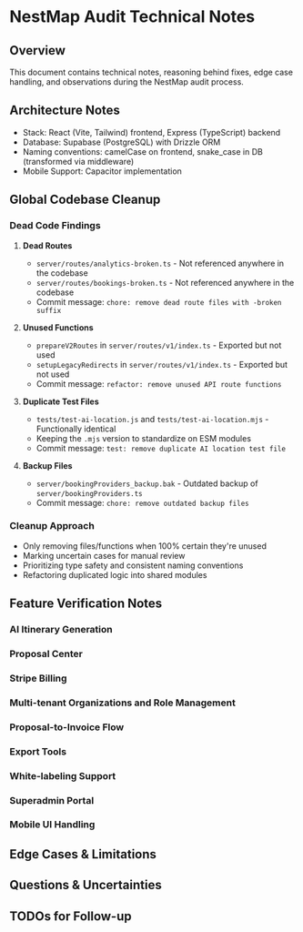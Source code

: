 # NestMap Audit Technical Notes

## Overview
This document contains technical notes, reasoning behind fixes, edge case handling, and observations during the NestMap audit process.

## Architecture Notes
- Stack: React (Vite, Tailwind) frontend, Express (TypeScript) backend
- Database: Supabase (PostgreSQL) with Drizzle ORM
- Naming conventions: camelCase on frontend, snake_case in DB (transformed via middleware)
- Mobile Support: Capacitor implementation

## Global Codebase Cleanup
### Dead Code Findings
1. **Dead Routes**
   - `server/routes/analytics-broken.ts` - Not referenced anywhere in the codebase
   - `server/routes/bookings-broken.ts` - Not referenced anywhere in the codebase
   - Commit message: `chore: remove dead route files with -broken suffix`

2. **Unused Functions**
   - `prepareV2Routes` in `server/routes/v1/index.ts` - Exported but not used
   - `setupLegacyRedirects` in `server/routes/v1/index.ts` - Exported but not used
   - Commit message: `refactor: remove unused API route functions`

3. **Duplicate Test Files**
   - `tests/test-ai-location.js` and `tests/test-ai-location.mjs` - Functionally identical
   - Keeping the `.mjs` version to standardize on ESM modules
   - Commit message: `test: remove duplicate AI location test file`

4. **Backup Files**
   - `server/bookingProviders_backup.bak` - Outdated backup of `server/bookingProviders.ts`
   - Commit message: `chore: remove outdated backup files`

### Cleanup Approach
- Only removing files/functions when 100% certain they're unused
- Marking uncertain cases for manual review
- Prioritizing type safety and consistent naming conventions
- Refactoring duplicated logic into shared modules

## Feature Verification Notes

### AI Itinerary Generation
<!-- Notes will be added as verification progresses -->

### Proposal Center
<!-- Notes will be added as verification progresses -->

### Stripe Billing
<!-- Notes will be added as verification progresses -->

### Multi-tenant Organizations and Role Management
<!-- Notes will be added as verification progresses -->

### Proposal-to-Invoice Flow
<!-- Notes will be added as verification progresses -->

### Export Tools
<!-- Notes will be added as verification progresses -->

### White-labeling Support
<!-- Notes will be added as verification progresses -->

### Superadmin Portal
<!-- Notes will be added as verification progresses -->

### Mobile UI Handling
<!-- Notes will be added as verification progresses -->

## Edge Cases & Limitations
<!-- To be populated during audit -->

## Questions & Uncertainties
<!-- To be populated during audit -->

## TODOs for Follow-up
<!-- To be populated during audit -->
